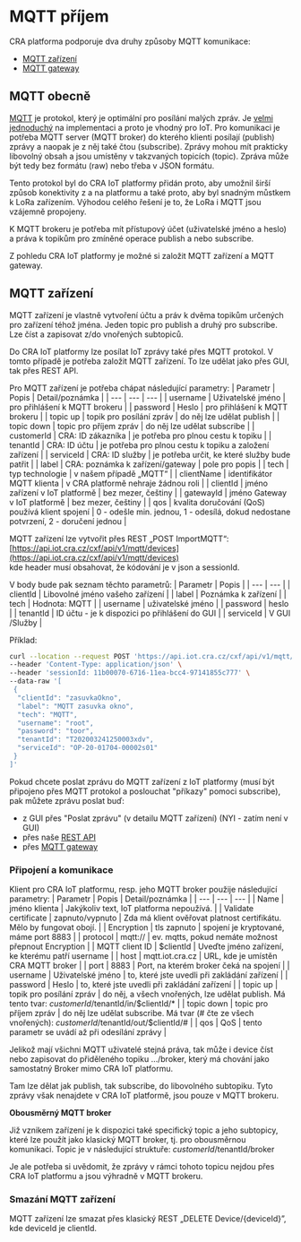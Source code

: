 # MQTT příjem

CRA platforma podporuje dva druhy způsoby MQTT komunikace:
- [MQTT zařízení](#mqtt-zařízení)
- [MQTT gateway](/Výstup%20z%20IoT%20platformy/MQTT%20gateway)

## MQTT obecně
[MQTT](http://mqtt.org/) je protokol, který je optimální pro posílání malých zpráv. Je [velmi jednoduchý](https://en.wikipedia.org/wiki/MQTT) na implementaci a proto je vhodný pro IoT. Pro komunikaci je potřeba MQTT server (MQTT broker) do kterého klienti posílají (publish) zprávy a naopak je z něj také čtou (subscribe). Zprávy mohou mít prakticky libovolný obsah a jsou umístěny v takzvaných topicích (topic). Zpráva může být tedy bez formátu (raw) nebo třeba v JSON formátu. 

Tento protokol byl do CRA IoT platformy přidán proto, aby umožnil širší způsob konektivity z a na platformu a také proto, aby byl snadným můstkem k LoRa zařízením. Výhodou celého řešení je to, že LoRa i MQTT jsou vzájemně propojeny. 

K MQTT brokeru je potřeba mít přístupový účet (uživatelské jméno a heslo) a práva k topikům pro zmíněné operace publish a nebo subscribe.

Z pohledu CRA IoT platformy je možné si založit MQTT zařízení a MQTT gateway.

## MQTT zařízení
MQTT zařízení je vlastně vytvoření účtu a práv k dvěma topikům určených pro zařízení téhož jména. Jeden topic pro publish a druhý pro subscribe. Lze číst a zapisovat z/do vnořených subtopiců.

Do CRA IoT platformy lze posílat IoT zprávy také přes MQTT protokol. V tomto případě je potřeba založit MQTT zařízení.
To lze udělat jako přes GUI, tak přes REST API.

Pro MQTT zařízení je potřeba chápat následující parametry:
| Parametr | Popis | Detail/poznámka |
| --- | --- | --- |
| username	| Uživatelské jméno	| pro přihlášení k MQTT brokeru |
| password	| Heslo	| pro přihlášení k MQTT brokeru |
| topic up	| topik pro posílání zpráv	| do něj lze udělat publish |
| topic down	| topic pro příjem zpráv	| do něj lze udělat subscribe |
| customerId	| CRA: ID zákazníka 	| je potřeba pro plnou cestu k topiku |
| tenantId	| CRA: ID účtu	| je potřeba pro plnou cestu k topiku a založení zařízení |
| serviceId	| CRA: ID služby	| je potřeba určit, ke které služby bude patřit |
| label	| CRA: poznámka k zařízení/gateway	| pole pro popis |
| tech	| typ technologie	| v našem případě „MQTT“ |
| clientName	| identifikátor MQTT klienta	| v CRA platformě nehraje žádnou roli |
| clientId	| jméno zařízení v IoT platformě	| bez mezer, češtiny |
| gatewayId	| jméno Gateway v IoT platformě	| bez mezer, češtiny |
| qos	| kvalita doručování (QoS) používá klient spojení	| 0 - odešle min. jednou, 1 - odesílá, dokud nedostane potvrzení, 2 - doručení jednou |

MQTT zařízení lze vytvořit přes REST „POST ImportMQTT“:<br>
[https://api.iot.cra.cz/cxf/api/v1/mqtt/devices](https://api.iot.cra.cz/cxf/api/v1/mqtt/devices)<br>
kde header musí obsahovat, že kódování je v json a sessionId.

V body bude pak seznam těchto parametrů:
| Parametr	| Popis |
| ---	| --- |
| clientId	| Libovolné jméno vašeho zařízení |
| label	| Poznámka k zařízení |
| tech	| Hodnota: MQTT |
| username	| uživatelské jméno |
| password	| heslo |
| tenantId	| ID účtu - je k dispozici po přihlášení do GUI |
| serviceId	| V GUI /Služby |


Příklad:
```bash
curl --location --request POST 'https://api.iot.cra.cz/cxf/api/v1/mqtt/devices' \
--header 'Content-Type: application/json' \
--header 'sessionId: 11b00070-6716-11ea-bcc4-97141855c777' \
--data-raw '[
 {
  "clientId": "zasuvkaOkno",
  "label": "MQTT zasuvka okno",
  "tech": "MQTT",
  "username": "root",
  "password": "toor",
  "tenantId": "T202003241250003xdv",
  "serviceId": "OP-20-01704-00002s01"
 }
]'
```

Pokud chcete poslat zprávu do MQTT zařízení z IoT platformy (musí být připojeno přes MQTT protokol a poslouchat "příkazy" pomoci subscribe), pak můžete zprávu poslat buď:
- z GUI přes "Poslat zprávu" (v detailu MQTT zařízení) (NYI - zatím není v GUI)
- přes naše [REST API](https://app.swaggerhub.com/apis-docs/cra-iot/GUI/1.0.40#/MQTT%20Devices/post_mqtt_devices__id__down_messages)
- přes [MQTT gateway](/Výstup%20z%20IoT%20platformy/MQTT%20gateway)

### Připojení a komunikace
Klient pro CRA IoT platformu, resp. jeho MQTT broker použije následující parametry:
| Parametr	| Popis	| Detail/poznámka |
| ---	| ---	| --- |
| Name	| jméno klienta	| Jakýkoliv text, IoT platforma nepoužívá. |
| Validate certificate	| zapnuto/vypnuto	| Zda má klient ověřovat platnost certifikátu. Mělo by fungovat obojí. |
| Encryption	| tls zapnuto	| spojení je kryptované, máme port 8883 |
| protocol	| mqtt://	| ev. mqtts, pokud nemáte možnost přepnout Encryption |
| MQTT client ID	| $clientId	| Uveďte jméno zařízení, ke kterému patří username |
| host	| mqtt.iot.cra.cz	| URL, kde je umístěn CRA MQTT broker |
| port	| 8883	| Port, na kterém broker čeká na spojení |
| username	| Uživatelské jméno	| to, které jste uvedli při zakládání zařízení |
| password	| Heslo	| to, které jste uvedli při zakládání zařízení |
| topic up	| topik pro posílání zpráv	| do něj, a všech vnořených, lze udělat publish. Má tento tvar: $customerId/$tenantId/in/$clientId/* |
| topic down	| topic pro příjem zpráv	| do něj lze udělat subscribe. Má tvar (# čte ze všech vnořených): $customerId/$tenantId/out/$clientId/# |
| qos	| QoS	| tento parametr se uvádí až při odesílání zprávy |


Jelikož mají všichni MQTT uživatelé stejná práva, tak může i device číst nebo zapisovat do přiděleného topiku …/broker, který má chování jako samostatný Broker mimo CRA IoT platformu. 

Tam lze dělat jak publish, tak subscribe, do libovolného subtopiku. Tyto zprávy však nenajdete v CRA IoT platformě, jsou pouze v MQTT brokeru.

**Obousměrný MQTT broker**

Již vznikem zařízení je k dispozici také specifický topic a jeho subtopicy, které lze použít jako klasický MQTT broker, tj. pro obousměrnou komunikaci. Topic je v následující struktuře:
$customerId/$tenantId/broker

Je ale potřeba si uvědomit, že zprávy v rámci tohoto topicu nejdou přes CRA IoT platformu a jsou výhradně v MQTT brokeru.

### Smazání MQTT zařízení
MQTT zařízení lze smazat přes klasický REST „DELETE Device/{deviceId}”, kde deviceId je clientId.
